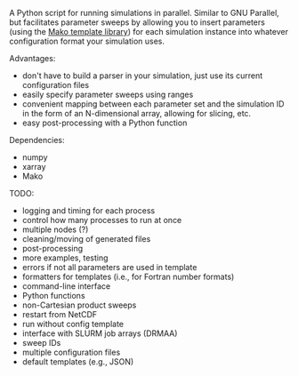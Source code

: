 A Python script for running simulations in parallel. Similar to GNU Parallel, but facilitates parameter sweeps by allowing you to insert parameters (using the [Mako template library](http://www.makotemplates.org/)) for each simulation instance into whatever configuration format your simulation uses.

Advantages:
- don't have to build a parser in your simulation, just use its current configuration files
- easily specify parameter sweeps using ranges
- convenient mapping between each parameter set and the simulation ID in the form of an N-dimensional array, allowing for slicing, etc.
- easy post-processing with a Python function

Dependencies:
- numpy
- xarray
- Mako

TODO:
- logging and timing for each process
- control how many processes to run at once
- multiple nodes (?)
- cleaning/moving of generated files
- post-processing
- more examples, testing
- errors if not all parameters are used in template
- formatters for templates (i.e., for Fortran number formats)
- command-line interface
- Python functions
- non-Cartesian product sweeps
- restart from NetCDF
- run without config template
- interface with SLURM job arrays (DRMAA)
- sweep IDs
- multiple configuration files
- default templates (e.g., JSON)
